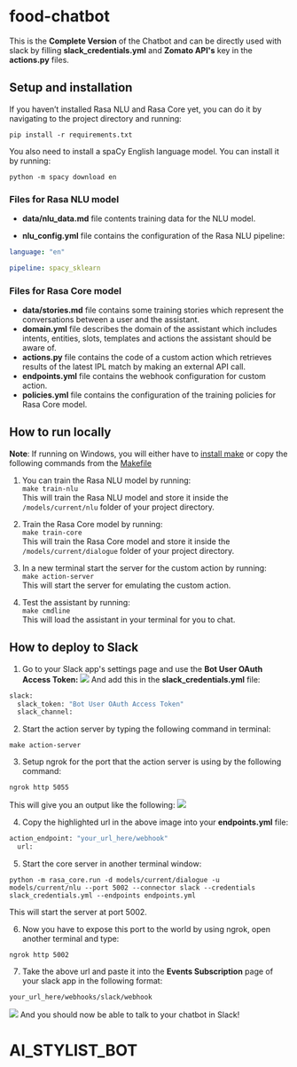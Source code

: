 # food-chatbot

This is the **Complete Version** of the Chatbot and can be directly used with slack by filling **slack_credentials.yml** and **Zomato API's** key in the **actions.py** files.

## Setup and installation

If you haven’t installed Rasa NLU and Rasa Core yet, you can do it by navigating to the project directory and running:  
```
pip install -r requirements.txt
```

You also need to install a spaCy English language model. You can install it by running:

```
python -m spacy download en
```

### Files for Rasa NLU model

- **data/nlu_data.md** file contents training data for the NLU model.
	
- **nlu_config.yml** file contains the configuration of the Rasa NLU pipeline:  
```yaml
language: "en"

pipeline: spacy_sklearn
```	

### Files for Rasa Core model

- **data/stories.md** file contains some training stories which represent the conversations between a user and the assistant. 
- **domain.yml** file describes the domain of the assistant which includes intents, entities, slots, templates and actions the assistant should be aware of.  
- **actions.py** file contains the code of a custom action which retrieves results of the latest IPL match by making an external API call.
- **endpoints.yml** file contains the webhook configuration for custom action.  
- **policies.yml** file contains the configuration of the training policies for Rasa Core model.

## How to run locally

**Note**: If running on Windows, you will either have to [install make](http://gnuwin32.sourceforge.net/packages/make.htm) or copy the following commands from the [Makefile](https://github.com/mohdsanadzakirizvi/food-chatbot/blob/master/complete_version/Makefile)

1. You can train the Rasa NLU model by running:  
```make train-nlu```  
This will train the Rasa NLU model and store it inside the `/models/current/nlu` folder of your project directory.

2. Train the Rasa Core model by running:  
```make train-core```  
This will train the Rasa Core model and store it inside the `/models/current/dialogue` folder of your project directory.

3. In a new terminal start the server for the custom action by running:  
```make action-server```  
This will start the server for emulating the custom action.

4. Test the assistant by running:  
```make cmdline```  
This will load the assistant in your terminal for you to chat.

## How to deploy to Slack

1. Go to your Slack app's settings page and use the **Bot User OAuth Access Token:** 
![](../images/bot_token.png)
And add this in the **slack_credentials.yml** file:

```python
slack:
  slack_token: "Bot User OAuth Access Token"
  slack_channel: 
```

2. Start the action server by typing the following command in terminal:

```
make action-server
```

3. Setup ngrok for the port that the action server is using by the following command:

```
ngrok http 5055
```

This will give you an output like the following:
![](../images/ngrok_action.png)

4. Copy the highlighted url in the above image into your **endpoints.yml** file:

```python
action_endpoint: "your_url_here/webhook"
  url: 
```

5. Start the core server in another terminal window:

```
python -m rasa_core.run -d models/current/dialogue -u models/current/nlu --port 5002 --connector slack --credentials slack_credentials.yml --endpoints endpoints.yml
```

This will start the server at port 5002.

6. Now you have to expose this port to the world by using ngrok, open another terminal and type:

```
ngrok http 5002
```

7. Take the above url and paste it into the **Events Subscription** page of your slack app in the following format:

```
your_url_here/webhooks/slack/webhook
```

![](../images/event_subs.png)
And you should now be able to talk to your chatbot in Slack!
# AI_STYLIST_BOT
